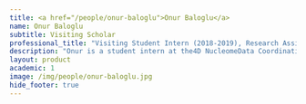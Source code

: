 ```yaml
---
title: <a href="/people/onur-baloglu">Onur Baloglu</a>
name: Onur Baloglu
subtitle: Visiting Scholar
professional_title: "Visiting Student Intern (2018-2019), Research Assistant and PhD Candidate at METU, Ankara"  # Joined professional titles
description: "Onur is a student intern at the4D NucleomeData Coordination and Integration Centerled by Park Lab at DBMI.He is currently a PhD candidate and reseach assistant at the Biology Department of Middle East Technical University in Ankara, TURKEY. His ongoing research topic is \"Combination and Interpratation of Different Kind of Human and Chimp Brain Data Sets\"."
layout: product
academic: 1
image: /img/people/onur-baloglu.jpg
hide_footer: true
---
```


